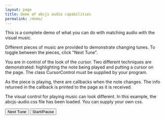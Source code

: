 ```yaml
---
layout: page
title: Demo of abcjs audio capabilities
permalink: /demo/
---
```

<p>This is a complete demo of what you can do with matching audio with the visual music.</p>
<p>Different pieces of music are provided to demonstrate changing tunes. To toggle between the pieces, click "Next Tune".</p>
<p>You are in control of the look of the cursor. Two different techniques are demonstrated: highlighting the note being played and putting a cursor on the page. The class CursorControl must be supplied by your program.</p>
<p>As the piece is playing, there are callbacks when the note changes. The info returned in the callback is printed to the page as it is received.</p>
<p>The visual control for playing music can look different. In this example, the abcjs-audio.css file has been loaded. You can supply your own css.</p>
<button class="next filterButton">Next Tune</button>
<button class="start filterButton">Start/Pause</button>
<button class="download filterButton" style="display: none;">Download</button>
<div id="paper"></div>
<div id="audio"></div>
<p class="beat"></p>
<p class="click-explanation" style="display:none;">Click on a note to play that note.</p>
<pre class="clicked-info"></pre>
<pre class="feedback"></pre>

<style>
main {
	max-width: 770px;
	margin: 0 auto;
}
.feedback {
	height: 600px;
	font-family: Arial, "sans-serif";
}
.highlight {
	fill: #0a9ecc;
}
.abcjs-cursor {
	stroke: red;
}
.audio-error {
	color: red;
	border: 2px solid red;
	padding: 10px;
}
.click-explanation {
	color: red;
	font-style: italic;
}
.beat {
	font-weight: bold;
}
.label {
	color: #888888;
}
</style>

<script src="/js/abcjs_basic_5.10.2-min.js" type="text/javascript"></script>
<script type="text/javascript">
function CursorControl() {
    var self = this;

    self.onReady = function() {
        var downloadLink = document.querySelector(".download");
        downloadLink.addEventListener("click", download);
        downloadLink.setAttribute("style", "");
        var clickEl = document.querySelector(".click-explanation")
        clickEl.setAttribute("style", "");
    };
    self.onStart = function() {
        var svg = document.querySelector("#paper svg");
        var cursor = document.createElementNS("http://www.w3.org/2000/svg", "line");
        cursor.setAttribute("class", "abcjs-cursor");
        cursor.setAttributeNS(null, 'x1', 0);
        cursor.setAttributeNS(null, 'y1', 0);
        cursor.setAttributeNS(null, 'x2', 0);
        cursor.setAttributeNS(null, 'y2', 0);
        svg.appendChild(cursor);
    };
    self.beatSubdivisions = 2;
    self.onBeat = function(beatNumber, totalBeats, totalTime) {
        if (!self.beatDiv)
            self.beatDiv = document.querySelector(".beat");
        self.beatDiv.innerText = "Beat: " + beatNumber + " Total: " + totalBeats + " Total time: " + totalTime;
    };
    self.onEvent = function(ev) {
        if (ev.measureStart && ev.left === null)
            return; // this was the second part of a tie across a measure line. just ignore it.

        var lastSelection = document.querySelectorAll("#paper svg .highlight");
        for (var k = 0; k < lastSelection.length; k++)
            lastSelection[k].classList.remove("highlight");

        var el = document.querySelector(".feedback").innerHTML = "<div class='label'>Current Note:</div>" + JSON.stringify(ev, null, 4);
        for (var i = 0; i < ev.elements.length; i++) {
            var note = ev.elements[i];
            for (var j = 0; j < note.length; j++) {
                note[j].classList.add("highlight");
            }
        }

        var cursor = document.querySelector("#paper svg .abcjs-cursor");
        if (cursor) {
            cursor.setAttribute("x1", ev.left - 2);
            cursor.setAttribute("x2", ev.left - 2);
            cursor.setAttribute("y1", ev.top);
            cursor.setAttribute("y2", ev.top + ev.height);
        }
    };
    self.onFinished = function() {
        var els = document.querySelectorAll("svg .highlight");
        for (var i = 0; i < els.length; i++) {
            els[i].classList.remove("highlight");
        }
    };
}

var cursorControl = new CursorControl();

var abc = [
    "T: Cooley's\n" +
    "M: 4/4\n" +
    "L: 1/8\n" +
    "R: reel\n" +
    "K: Emin\n" +
    "|:{E}D2|EB{c}BA B2 EB|~B2 AB dBAG|FDAD BDAD|FDAD dAFD|\n" +
    "EBBA B2 EB|B2 AB defg|afe^c dBAF|DEFD E2:|\n" +
    "|:gf|eB B2 efge|eB B2 gedB|A2 FA DAFA|A2 FA defg|\n" +
    "eB B2 eBgB|eB B2 defg|afe^c dBAF|DEFD E2:|",

    "X:1\n" +
    "T:Bill Bailey\n" +
    "M:4/4\n" +
    "L:1/4\n" +
    "Q:1/4=210\n" +
    "K:C\n" +
    "\"C\"GA2c|e3/2^d/2eg|GA2c|e4|GA2c|e2g2|\"G7\"(gB3-|B4)|\n" +
    "GB2d|fefg|GB2d|f4|GB2d|g2\"G+\"a2|\"C\"(ae3-|e4)|\n" +
    "GA2c|e3/2^d/2eg|GA2c|e3G|GGce|g2_b2|\"F\"a2-a2-|a3c|\n" +
    "cc2c|\"F#dim7\"d2c2|\"C\"gg2a|\"A7\"e3e|\"D7\"ed^cd|\"G7\"f2e2|\"C\"c4-|czz2|]",

    "X:1\n" +
    "T:All Notes On Piano\n" +
    "M:4/4\n" +
    "Q:120\n" +
    "L:1/4\n" +
    "K:C clef=bass\n" +
    "A,,,,^A,,,,B,,,,C,,,|^C,,,D,,,^D,,,E,,,|F,,,^F,,,G,,,^G,,,|A,,,^A,,,B,,,C,,|\n" +
    "^C,,D,,^D,,E,,|F,,^F,,G,,^G,,|A,,^A,,B,,C,|^C,D,^D,E,|\n" +
    "K:C clef=treble\n" +
    "F,^F,G,^G,|A,^A,B,C|^CD^DE|F^FG^G|\n" +
    "A^ABc|^cd^de|f^fg^g|a^abc'|\n" +
    "^c'd'^d'e'|f'^f'g'^g'|a'^a'b'c''|^c''d''^d''e''|\n" +
    "f''^f''g''^g''|a''^a''b''c'''|^c'''4|]"
];

var tuneNames = ["Cooleys", "Bill Bailey", "All Notes On Piano"];

var currentTune = 0;

var synthControl;

function clickListener(abcElem) {
    var output = "currentTrackMilliseconds: " + abcElem.currentTrackMilliseconds + "<br>" +
        "midiPitches: " + JSON.stringify(abcElem.midiPitches, null, 4) + "<br>"
        + "gracenotes: " + JSON.stringify(abcElem.gracenotes, null, 4) + "<br>"
        + "midiGraceNotePitches: " + JSON.stringify(abcElem.midiGraceNotePitches, null, 4) + "<br>";
        document.querySelector(".clicked-info").innerHTML = "<div class='label'>Clicked info:</div>" + output;

    var lastClicked = abcElem.midiPitches;
    if (!lastClicked)
        return;

    ABCJS.synth.playEvent(lastClicked, abcElem.midiGraceNotePitches, synthControl.visualObj.millisecondsPerMeasure()).then(function(response) {
        console.log("note played");
    }).catch(function(error) {
        console.log("error playing note", error);
    });
}

var abcOptions = {
    add_classes: true,
    clickListener: self.clickListener
};

function load() {
    document.querySelector(".next").addEventListener("click", next);
    document.querySelector(".start").addEventListener("click", start);

    if (ABCJS.synth.supportsAudio()) {
        synthControl = new ABCJS.synth.SynthController();
        synthControl.load("#audio", cursorControl, {
            displayLoop: true,
            displayRestart: true,
            displayPlay: true,
            displayProgress: true,
            displayWarp: true
        });
    } else {
        document.querySelector("#audio").innerHTML = "<div class='audio-error'>Audio is not supported in this browser.</div>";
    }
    setTune(false);
}

function download() {
    if (synthControl)
        synthControl.download(tuneNames[currentTune] + ".wav");
}

function start() {
    if (synthControl)
        synthControl.play();
}

function setTune(userAction) {
    var visualObj = ABCJS.renderAbc("paper", abc[currentTune], abcOptions)[0];
    if (synthControl) {
        synthControl.setTune(visualObj, userAction).then(function(response) {
            console.log("Audio successfully loaded.")
            console.log(ABCJS.synth.instrumentIndexToName[0]);
        }).catch(function(error) {
            console.warn("Audio problem:", error);
        });
    }
}

function next() {
    currentTune++;
    if (currentTune >= abc.length)
        currentTune = 0;
    setTune(true);
}

$(document).ready(function() {
    load();
});
</script>
